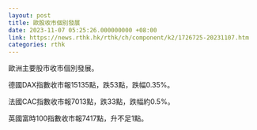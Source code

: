 ```yaml
---
layout: post
title: 歐股收市個別發展
date: 2023-11-07 05:25:26.000000000 +08:00
link: https://news.rthk.hk/rthk/ch/component/k2/1726725-20231107.htm
categories: rthk
---
```


歐洲主要股市收市個別發展。

德國DAX指數收市報15135點，跌53點，跌幅0.35%。

法國CAC指數收市報7013點，跌33點，跌幅約0.5%。

英國富時100指數收市報7417點，升不足1點。
